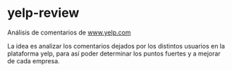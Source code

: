 # yelp-review
Análisis de comentarios de www.yelp.com


La idea es analizar los comentarios dejados por los distintos usuarios en la plataforma yelp, para así poder determinar los puntos fuertes y a mejorar de cada empresa.
